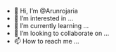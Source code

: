 - 👋 Hi, I’m @Arunrojaria
- 👀 I’m interested in ...
- 🌱 I’m currently learning ...
- 💞️ I’m looking to collaborate on ...
- 📫 How to reach me ...

<!---
Arunrojaria/Arunrojaria is a ✨ special ✨ repository because its `README.md` (this file) appears on your GitHub profile.
You can click the Preview link to take a look at your changes.
--->

